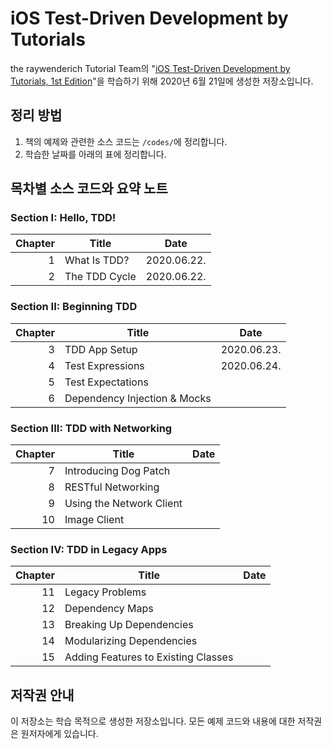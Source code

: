 # iOS Test-Driven Development by Tutorials

the raywenderich Tutorial Team의 "[iOS Test-Driven Development by Tutorials, 1st Edition](https://store.raywenderlich.com/products/ios-test-driven-development)"을 학습하기 위해 2020년 6월 21일에 생성한 저장소입니다.

## 정리 방법

1. 책의 예제와 관련한 소스 코드는 `/codes/`에 정리합니다.
1. 학습한 날짜를 아래의 표에 정리합니다.

## 목차별 소스 코드와 요약 노트

### Section I: Hello, TDD!

| Chapter | Title         | Date        |
| ------: | ------------- | ----------- |
|       1 | What Is TDD?  | 2020.06.22. |
|       2 | The TDD Cycle | 2020.06.22. |

### Section II: Beginning TDD

| Chapter | Title                        | Date        |
| ------: | ---------------------------- | ----------- |
|       3 | TDD App Setup                | 2020.06.23. |
|       4 | Test Expressions             | 2020.06.24. |
|       5 | Test Expectations            |             |
|       6 | Dependency Injection & Mocks |             |

### Section III: TDD with Networking

| Chapter | Title                    | Date |
| ------: | ------------------------ | ---- |
|       7 | Introducing Dog Patch    |      |
|       8 | RESTful Networking       |      |
|       9 | Using the Network Client |      |
|      10 | Image Client             |      |

### Section IV: TDD in Legacy Apps

| Chapter | Title                               | Date |
| ------: | ----------------------------------- | ---- |
|      11 | Legacy Problems                     |      |
|      12 | Dependency Maps                     |      |
|      13 | Breaking Up Dependencies            |      |
|      14 | Modularizing Dependencies           |      |
|      15 | Adding Features to Existing Classes |      |

## 저작권 안내

이 저장소는 학습 목적으로 생성한 저장소입니다. 모든 예제 코드와 내용에 대한 저작권은 원저자에게 있습니다.
